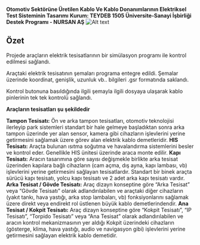  **Otomotiv Sektörüne Üretilen Kablo Ve Kablo Donanımlarının Elektriksel Test Sisteminin Tasarımı**
 **Kurum: TEYDEB 1505 Üniversite-Sanayi İşbirliği Destek Programı - NURSAN AŞ** 
![Alt text](https://i.ibb.co/8gWDkVH/fg.png?raw=true "Title")

## **Özet**

Projede araçların elektrik tesisatlarının bir simülasyon programı ile kontrol edilmesi sağlandı. 

Araçtaki elektrik tesisatının şemaları programa entegre edildi. Şemalar üzerinde koordinat, genişlik, uzunluk vb.. bilgileri .gsr formatında saklandı. 

Kontrol butonuna basıldığında ilgili şemayla ilgili dosyaya ulaşarak kablo pinlerinin tek tek kontrolü sağlandı.

**Araçların tesisatları şu şekildedir**

**Tampon Tesisatı:** Ön ve arka tampon tesisatları, otomotiv teknolojisi ilerleyip park
sistemleri standart bir hale gelmeye başladıktan sonra arka tampon üzerinde yer alan
sensor, kamera gibi cihazların işlevlerini yerine getirmesini sağlamak üzere görev alan
elektrik kablo demetleridir.
**HIS Tesisatı:** Araçta bulunan ısıtma soğutma ve havalandırma sistemlerini besler ve
kontrol eder. Genellikle HIS ünitesi üzerinde araca monte edilir.
**Kapı Tesisatı:** Aracın tasarımına göre sayısı değişmekle birlikte arka tesisat üzerinden
kapılara bağlı cihazların (cam açma, dış ayna, kapı lambası, vb) işlevlerini yerine
getirmesini sağlayan tesisatlardır. Standart bir binek araçta sürücü kapı tesisatı, yolcu kapı
tesisatı ve 2 adet arka kapı tesisatı vardır.
**Arka Tesisat / Gövde Tesisatı:** Araç dizayn konseptine göre “Arka Tesisat” veya “Gövde
Tesisatı” olarak adlandırılabilen ve araçtaki diğer cihazların (yakıt tankı, hava yastığı, arka
stop lambaları, vb) fonksiyonlarını sağlamak üzere direkt veya endirekt rol üstlenen büyük
kablo demetlerindendir.
**Ana Tesisat / Kokpit Tesisatı:** Araç dizayn konseptine göre “Kokpit Tesisatı”, “IP
Tesisatı”, “Torpido Tesisatı” veya “Ana Tesisat” olarak adlandırılabilen ve aracın kontrol
mekanizmasının yer aldığı Kokpit üzerindeki cihazların (gösterge, klima, hava yastığı,
audio ve navigasyon gibi) işlevlerini yerine getirmesini sağlayan elektrik kablo demetidir.

